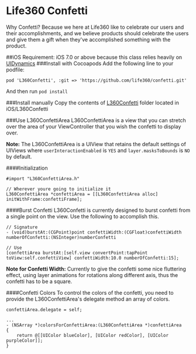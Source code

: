 Life360 Confetti
========
Why Confetti? Because we here at Life360 like to celebrate our users and their accomplishments, and we believe products should celebrate the users and give them a gift when they've accomplished something with the product.

##iOS
Requirement: iOS 7.0 or above because this class relies heavily on [UIDynamics](https://developer.apple.com/library/ios/documentation/UIKit/Reference/UIDynamicAnimator_Class)
###Install with Cocoapods
Add the following line to your podfile:

`pod 'L360Confetti', :git => 'https://github.com/life360/confetti.git'`

And then run `pod install`

###Install manually
Copy the contents of [L360Confetti](https://github.com/life360/confetti/tree/master/iOS/L360Confetti) folder located in iOS/L360Confetti

###Use L360ConfettiArea
L360ConfettiArea is a view that you can stretch over the area of your ViewController that you wish the confetti to display over.

**Note:** The L360ConfettiArea is a UIView that retains the default settings of UIViews where `userInteractionEnabled` is `YES` and `layer.masksToBounds` is `NO` by default.

####Initialization
```smalltalk
#import "L360ConfettiArea.h"

// Wherever youre going to initialize it
L360ConfettiArea *confettiArea = [[L360ConfettiArea alloc] initWithFrame:confettiFrame];
```

####Burst Confetti
L360Confetti is currently designed to burst confetti from a single point on the view. Use the following to accomplish this.

```smalltalk
// Signature
- (void)burstAt:(CGPoint)point confettiWidth:(CGFloat)confettiWidth numberOfConfetti:(NSInteger)numberConfetti

// Use
[confettiArea burstAt:[self.view convertPoint:tapPoint toView:self.confettiView] confettiWidth:10.0 numberOfConfetti:15];
```

**Note for Confetti Width:**
Currently to give the confetti some nice fluttering effect, using layer animations for rotations along different axis, thus the confetti has to be a square.

####Confetti Colors
To control the colors of the confetti, you need to provide the L360ConfettiArea's delegate method an array of colors.

```smalltalk
confettiArea.delegate = self;

...
- (NSArray *)colorsForConfettiArea:(L360ConfettiArea *)confettiArea
{
    return @[[UIColor blueColor], [UIColor redColor], [UIColor purpleColor]];
}
```

